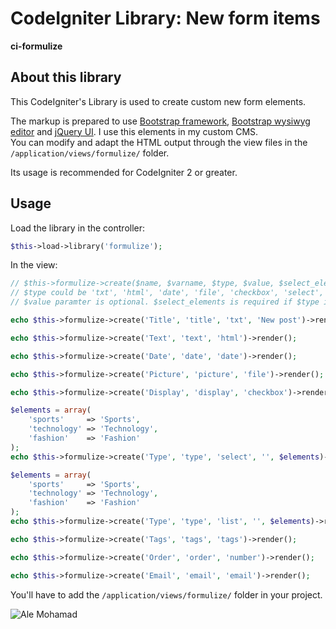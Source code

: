 # CodeIgniter Library: New form items

**ci-formulize**

## About this library

This CodeIgniter's Library is used to create custom new form elements.

The markup is prepared to use [Bootstrap framework](http://getbootstrap.com/), [Bootstrap wysiwyg editor](http://jhollingworth.github.io/bootstrap-wysihtml5/) and [jQuery UI](http://jqueryui.com/). I use this elements in my custom CMS.  
You can modify and adapt the HTML output through the view files in the `/application/views/formulize/` folder.

Its usage is recommended for CodeIgniter 2 or greater.  

## Usage

Load the library in the controller:

```php
$this->load->library('formulize');
```

In the view:

```php
// $this->formulize->create($name, $varname, $type, $value, $select_elements);
// $type could be 'txt', 'html', 'date', 'file', 'checkbox', 'select', 'list', 'tags', 'number' or 'email'
// $value paramter is optional. $select_elements is required if $type is 'select' or 'list'

echo $this->formulize->create('Title', 'title', 'txt', 'New post')->render();

echo $this->formulize->create('Text', 'text', 'html')->render();

echo $this->formulize->create('Date', 'date', 'date')->render();

echo $this->formulize->create('Picture', 'picture', 'file')->render();

echo $this->formulize->create('Display', 'display', 'checkbox')->render();

$elements = array(
    'sports'     => 'Sports',
    'technology' => 'Technology',
    'fashion'    => 'Fashion'
);
echo $this->formulize->create('Type', 'type', 'select', '', $elements)->render();

$elements = array(
    'sports'     => 'Sports',
    'technology' => 'Technology',
    'fashion'    => 'Fashion'
);
echo $this->formulize->create('Type', 'type', 'list', '', $elements)->render();

echo $this->formulize->create('Tags', 'tags', 'tags')->render();

echo $this->formulize->create('Order', 'order', 'number')->render();

echo $this->formulize->create('Email', 'email', 'email')->render();
```

You'll have to add the `/application/views/formulize/` folder in your project.

![Ale Mohamad](http://alemohamad.com/github/logo2012am.png)
